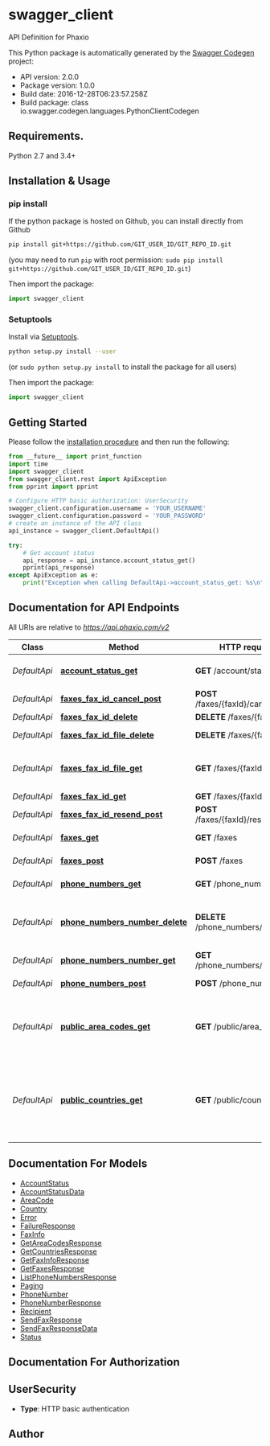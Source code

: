 # swagger_client
API Definition for Phaxio

This Python package is automatically generated by the [Swagger Codegen](https://github.com/swagger-api/swagger-codegen) project:

- API version: 2.0.0
- Package version: 1.0.0
- Build date: 2016-12-28T06:23:57.258Z
- Build package: class io.swagger.codegen.languages.PythonClientCodegen

## Requirements.

Python 2.7 and 3.4+

## Installation & Usage
### pip install

If the python package is hosted on Github, you can install directly from Github

```sh
pip install git+https://github.com/GIT_USER_ID/GIT_REPO_ID.git
```
(you may need to run `pip` with root permission: `sudo pip install git+https://github.com/GIT_USER_ID/GIT_REPO_ID.git`)

Then import the package:
```python
import swagger_client 
```

### Setuptools

Install via [Setuptools](http://pypi.python.org/pypi/setuptools).

```sh
python setup.py install --user
```
(or `sudo python setup.py install` to install the package for all users)

Then import the package:
```python
import swagger_client
```

## Getting Started

Please follow the [installation procedure](#installation--usage) and then run the following:

```python
from __future__ import print_function
import time
import swagger_client
from swagger_client.rest import ApiException
from pprint import pprint

# Configure HTTP basic authorization: UserSecurity
swagger_client.configuration.username = 'YOUR_USERNAME'
swagger_client.configuration.password = 'YOUR_PASSWORD'
# create an instance of the API class
api_instance = swagger_client.DefaultApi()

try:
    # Get account status
    api_response = api_instance.account_status_get()
    pprint(api_response)
except ApiException as e:
    print("Exception when calling DefaultApi->account_status_get: %s\n" % e)

```

## Documentation for API Endpoints

All URIs are relative to *https://api.phaxio.com/v2*

Class | Method | HTTP request | Description
------------ | ------------- | ------------- | -------------
*DefaultApi* | [**account_status_get**](docs/DefaultApi.md#account_status_get) | **GET** /account/status | Get account status
*DefaultApi* | [**faxes_fax_id_cancel_post**](docs/DefaultApi.md#faxes_fax_id_cancel_post) | **POST** /faxes/{faxId}/cancel | Cancel a Fax
*DefaultApi* | [**faxes_fax_id_delete**](docs/DefaultApi.md#faxes_fax_id_delete) | **DELETE** /faxes/{faxId} | Delete a fax
*DefaultApi* | [**faxes_fax_id_file_delete**](docs/DefaultApi.md#faxes_fax_id_file_delete) | **DELETE** /faxes/{faxId}/file | Delete a fax file
*DefaultApi* | [**faxes_fax_id_file_get**](docs/DefaultApi.md#faxes_fax_id_file_get) | **GET** /faxes/{faxId}/file | Get fax content file or thumbnail
*DefaultApi* | [**faxes_fax_id_get**](docs/DefaultApi.md#faxes_fax_id_get) | **GET** /faxes/{faxId} | Get Fax
*DefaultApi* | [**faxes_fax_id_resend_post**](docs/DefaultApi.md#faxes_fax_id_resend_post) | **POST** /faxes/{faxId}/resend | Resend a Fax
*DefaultApi* | [**faxes_get**](docs/DefaultApi.md#faxes_get) | **GET** /faxes | List faxes in date range
*DefaultApi* | [**faxes_post**](docs/DefaultApi.md#faxes_post) | **POST** /faxes | Create and Send a Fax
*DefaultApi* | [**phone_numbers_get**](docs/DefaultApi.md#phone_numbers_get) | **GET** /phone_numbers | List numbers
*DefaultApi* | [**phone_numbers_number_delete**](docs/DefaultApi.md#phone_numbers_number_delete) | **DELETE** /phone_numbers/{number} | Release a phone number you no longer need
*DefaultApi* | [**phone_numbers_number_get**](docs/DefaultApi.md#phone_numbers_number_get) | **GET** /phone_numbers/{number} | Get number info
*DefaultApi* | [**phone_numbers_post**](docs/DefaultApi.md#phone_numbers_post) | **POST** /phone_numbers | Provision a number
*DefaultApi* | [**public_area_codes_get**](docs/DefaultApi.md#public_area_codes_get) | **GET** /public/area_codes | List area codes available for purchasing numbers
*DefaultApi* | [**public_countries_get**](docs/DefaultApi.md#public_countries_get) | **GET** /public/countries | Returns a list of supported countries for sending and receiving faxes


## Documentation For Models

 - [AccountStatus](docs/AccountStatus.md)
 - [AccountStatusData](docs/AccountStatusData.md)
 - [AreaCode](docs/AreaCode.md)
 - [Country](docs/Country.md)
 - [Error](docs/Error.md)
 - [FailureResponse](docs/FailureResponse.md)
 - [FaxInfo](docs/FaxInfo.md)
 - [GetAreaCodesResponse](docs/GetAreaCodesResponse.md)
 - [GetCountriesResponse](docs/GetCountriesResponse.md)
 - [GetFaxInfoResponse](docs/GetFaxInfoResponse.md)
 - [GetFaxesResponse](docs/GetFaxesResponse.md)
 - [ListPhoneNumbersResponse](docs/ListPhoneNumbersResponse.md)
 - [Paging](docs/Paging.md)
 - [PhoneNumber](docs/PhoneNumber.md)
 - [PhoneNumberResponse](docs/PhoneNumberResponse.md)
 - [Recipient](docs/Recipient.md)
 - [SendFaxResponse](docs/SendFaxResponse.md)
 - [SendFaxResponseData](docs/SendFaxResponseData.md)
 - [Status](docs/Status.md)


## Documentation For Authorization


## UserSecurity

- **Type**: HTTP basic authentication


## Author



